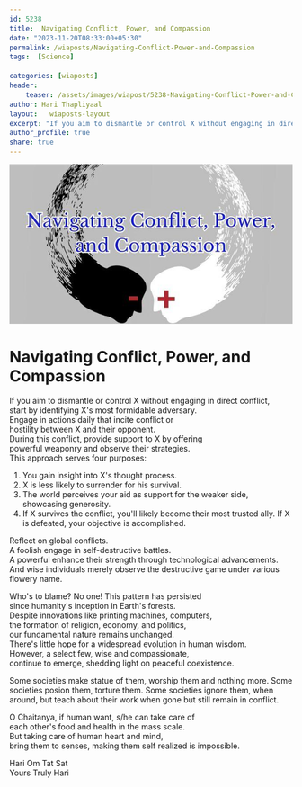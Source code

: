 ```yaml
---
id: 5238  
title:  Navigating Conflict, Power, and Compassion          
date: "2023-11-20T08:33:00+05:30"        
permalink: /wiaposts/Navigating-Conflict-Power-and-Compassion     
tags:  [Science]         
        
categories: [wiaposts] 
header:        
    teaser: /assets/images/wiapost/5238-Navigating-Conflict-Power-and-Compassion.jpg        
author: Hari Thapliyaal        
layout:   wiaposts-layout
excerpt: "If you aim to dismantle or control X without engaging in direct conflict, start by identifying X's most formidable adversary. Engage in actions daily that incite conflict or hostility between X and their opponent. During this conflict, provide support to"
author_profile: true        
share: true        
---
```

![Navigating Conflict, Power, and Compassion](/assets/images/wiapost/5238-Navigating-Conflict-Power-and-Compassion.jpg)
		
# Navigating Conflict, Power, and Compassion

If you aim to dismantle or control X without engaging in direct conflict,     
start by identifying X's most formidable adversary.     
Engage in actions daily that incite conflict or     
hostility between X and their opponent.     
During this conflict, provide support to X by offering     
powerful weaponry and observe their strategies.     
This approach serves four purposes:     
    
1. You gain insight into X's thought process.    
2. X is less likely to surrender for his survival.    
3. The world perceives your aid as support for the weaker side, showcasing generosity.    
4. If X survives the conflict, you'll likely become their most trusted ally. If X is defeated, your objective is accomplished.    
    
Reflect on global conflicts.     
A foolish engage in self-destructive battles.     
A powerful enhance their strength through technological advancements.     
And wise individuals merely observe the destructive game under various flowery name.     

Who's to blame? No one! This pattern has persisted     
since humanity's inception in Earth's forests.     
Despite innovations like printing machines, computers,     
the formation of religion, economy, and politics,     
our fundamental nature remains unchanged.     
There's little hope for a widespread evolution in human wisdom.     
However, a select few, wise and compassionate,     
continue to emerge, shedding light on peaceful coexistence.    

Some societies make statue of them, worship them and nothing more.
Some societies posion them, torture them.
Some societies ignore them, when around, 
but teach about their work when gone but still remain in conflict.

O Chaitanya, if human want, s/he can take care of    
each other's food and health in the mass scale.   
But taking care of human heart and mind,   
bring them to senses, making them self realized is impossible.

Hari Om Tat Sat     
Yours Truly Hari